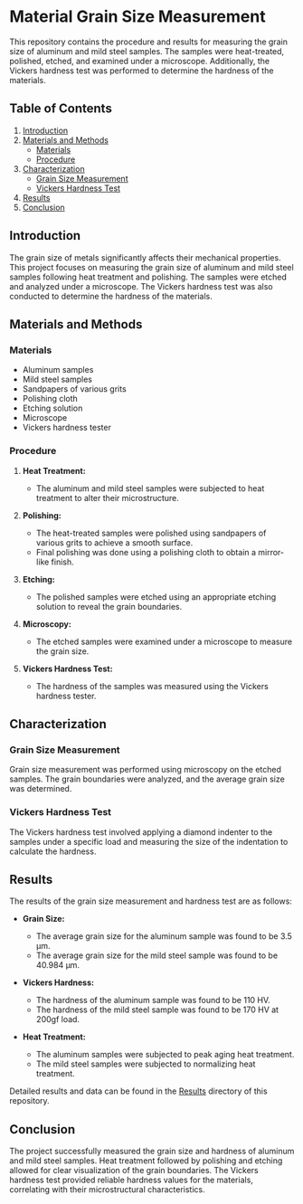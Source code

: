 # Material Grain Size Measurement

This repository contains the procedure and results for measuring the grain size of aluminum and mild steel samples. The samples were heat-treated, polished, etched, and examined under a microscope. Additionally, the Vickers hardness test was performed to determine the hardness of the materials.

## Table of Contents
1. [Introduction](#introduction)
2. [Materials and Methods](#materials-and-methods)
   - [Materials](#materials)
   - [Procedure](#procedure)
3. [Characterization](#characterization)
   - [Grain Size Measurement](#grain-size-measurement)
   - [Vickers Hardness Test](#vickers-hardness-test)
4. [Results](#results)
5. [Conclusion](#conclusion)

## Introduction
The grain size of metals significantly affects their mechanical properties. This project focuses on measuring the grain size of aluminum and mild steel samples following heat treatment and polishing. The samples were etched and analyzed under a microscope. The Vickers hardness test was also conducted to determine the hardness of the materials.

## Materials and Methods

### Materials
- Aluminum samples
- Mild steel samples
- Sandpapers of various grits
- Polishing cloth
- Etching solution
- Microscope
- Vickers hardness tester

### Procedure
1. **Heat Treatment:**
   - The aluminum and mild steel samples were subjected to heat treatment to alter their microstructure.

2. **Polishing:**
   - The heat-treated samples were polished using sandpapers of various grits to achieve a smooth surface.
   - Final polishing was done using a polishing cloth to obtain a mirror-like finish.

3. **Etching:**
   - The polished samples were etched using an appropriate etching solution to reveal the grain boundaries.

4. **Microscopy:**
   - The etched samples were examined under a microscope to measure the grain size.

5. **Vickers Hardness Test:**
   - The hardness of the samples was measured using the Vickers hardness tester.

## Characterization

### Grain Size Measurement
Grain size measurement was performed using microscopy on the etched samples. The grain boundaries were analyzed, and the average grain size was determined.

### Vickers Hardness Test
The Vickers hardness test involved applying a diamond indenter to the samples under a specific load and measuring the size of the indentation to calculate the hardness.

## Results
The results of the grain size measurement and hardness test are as follows:

- **Grain Size:**
  - The average grain size for the aluminum sample was found to be 3.5 µm.
  - The average grain size for the mild steel sample was found to be 40.984 µm.

- **Vickers Hardness:**
  - The hardness of the aluminum sample was found to be 110 HV.
  - The hardness of the mild steel sample was found to be 170 HV at 200gf load.
 
- **Heat Treatment:**
  - The aluminum samples were subjected to peak aging heat treatment.
  - The mild steel samples were subjected to normalizing heat treatment.

Detailed results and data can be found in the [Results](results) directory of this repository.

## Conclusion
The project successfully measured the grain size and hardness of aluminum and mild steel samples. Heat treatment followed by polishing and etching allowed for clear visualization of the grain boundaries. The Vickers hardness test provided reliable hardness values for the materials, correlating with their microstructural characteristics.


